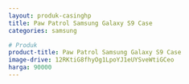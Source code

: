 ```yaml
---
layout: produk-casinghp
title: Paw Patrol Samsung Galaxy S9 Case
categories: samsung

# Produk
product-title: Paw Patrol Samsung Galaxy S9 Case
image-drive: 12RKtiG8fhyOg1LpoYJ1eUYSveWtiGCeo
harga: 90000
---
```

